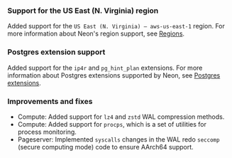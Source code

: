 ### Support for the US East (N. Virginia) region

Added support for the `US East (N. Virginia) — aws-us-east-1` region. For more information about Neon's region support, see [Regions](/docs/introduction/regions).

### Postgres extension support

Added support for the `ip4r` and `pg_hint_plan` extensions. For more information about Postgres extensions supported by Neon, see [Postgres extensions](/docs/extensions/pg-extensions).

### Improvements and fixes

- Compute: Added support for `lz4` and `zstd` WAL compression methods.
- Compute: Added support for `procps`, which is a set of utilities for process monitoring.
- Pageserver: Implemented `syscalls` changes in the WAL redo `seccomp` (secure computing mode) code to ensure AArch64 support.

